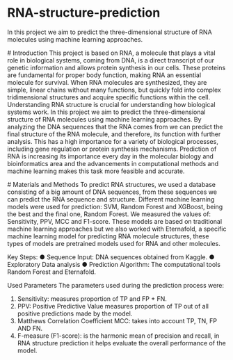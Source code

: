 # RNA-structure-prediction
In this project we aim to predict the three-dimensional structure of RNA molecules using machine learning approaches.

# Introduction
This project is based on RNA, a molecule that plays a vital role in biological systems, coming
from DNA, is a direct transcript of our genetic information and allows protein synthesis in our
cells. These proteins are fundamental for proper body function, making RNA an essential
molecule for survival. When RNA molecules are synthesized, they are simple, linear chains
without many functions, but quickly fold into complex tridimensional structures and acquire
specific functions within the cell. Understanding RNA structure is crucial for understanding
how biological systems work.
In this project we aim to predict the three-dimensional structure of RNA molecules using
machine learning approaches. By analyzing the DNA sequences that the RNA comes from
we can predict the final structure of the RNA molecule, and therefore, its function with further
analysis. This has a high importance for a variety of biological processes, including gene
regulation or protein synthesis mechanisms. Prediction of RNA is increasing its importance
every day in the molecular biology and bioinformatics area and the advancements in
computational methods and machine learning makes this task more feasible and accurate.

# Materials and Methods
To predict RNA structures, we used a database consisting of a big amount of DNA
sequences, from these sequences we can predict the RNA sequence and structure.
Different machine learning models were used for prediction: SVM, Random Forest and
XGBoost, being the best and the final one, Random Forest. We measured the values of:
Sensitivity, PPV, MCC and F1-score. These models are based on traditional machine
learning approaches but we also worked with Eternafold, a specific machine learning model
for predicting RNA molecule structures, these types of models are pretrained models used
for RNA and other molecules.

Key Steps:
● Sequence Input: DNA sequences obtained from Kaggle.
● Exploratory Data analysis
● Prediction Algorithm: The computational tools Random Forest and Eternafold.

Used Parameters
The parameters used during the prediction process were:
1. Sensitivity: measures proportion of TP and FP + FN.
2. PPV: Positive Predictive Value measures proportion of TP out of all positive
predictions made by the model.
3. Matthews Correlation Coefficient MCC: takes into account TP, TN, FP AND FN.
4. F-measure (F1-score): is the harmonic mean of precision and recall, in RNA
structure prediction it helps evaluate the overall performance of the model.

